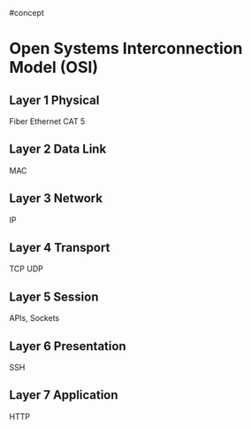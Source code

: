 #concept
# Open Systems Interconnection Model (OSI)
## Layer 1 Physical
Fiber
Ethernet CAT 5
## Layer 2 Data Link
MAC
## Layer 3 Network
IP
## Layer 4 Transport
TCP UDP
## Layer 5 Session
APIs, Sockets
## Layer 6 Presentation
SSH
## Layer 7 Application
HTTP
